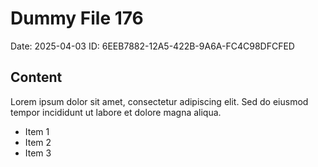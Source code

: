 # Dummy File 176

Date: 2025-04-03
ID: 6EEB7882-12A5-422B-9A6A-FC4C98DFCFED

## Content

Lorem ipsum dolor sit amet, consectetur adipiscing elit.
Sed do eiusmod tempor incididunt ut labore et dolore magna aliqua.

* Item 1
* Item 2
* Item 3
